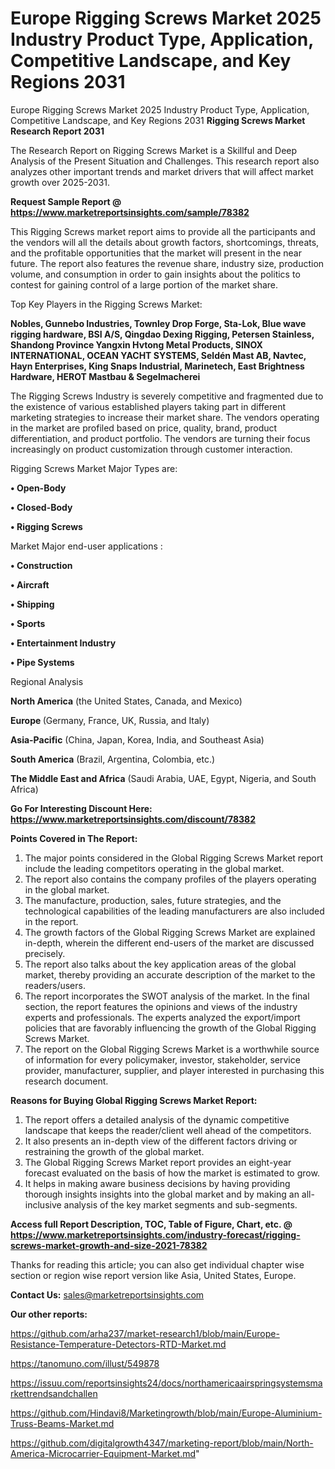 # Europe Rigging Screws Market 2025 Industry Product Type, Application, Competitive Landscape, and Key Regions 2031
Europe Rigging Screws Market 2025 Industry Product Type, Application, Competitive Landscape, and Key Regions 2031
<strong>Rigging Screws Market Research Report 2031</strong>

The Research Report on Rigging Screws Market is a Skillful and Deep Analysis of the Present Situation and Challenges. This research report also analyzes other important trends and market drivers that will affect market growth over 2025-2031.

<strong>Request Sample Report @ <a href=https://www.marketreportsinsights.com/sample/78382>https://www.marketreportsinsights.com/sample/78382</a></strong>

This Rigging Screws market report aims to provide all the participants and the vendors will all the details about growth factors, shortcomings, threats, and the profitable opportunities that the market will present in the near future. The report also features the revenue share, industry size, production volume, and consumption in order to gain insights about the politics to contest for gaining control of a large portion of the market share.

Top Key Players in the Rigging Screws Market:

<strong>Nobles, Gunnebo Industries, Townley Drop Forge, Sta-Lok, Blue wave rigging hardware, BSI A/S, Qingdao Dexing Rigging, Petersen Stainless, Shandong Province Yangxin Hvtong Metal Products, SINOX INTERNATIONAL, OCEAN YACHT SYSTEMS, Seldén Mast AB, Navtec, Hayn Enterprises, King Snaps Industrial, Marinetech, East Brightness Hardware, HEROT Mastbau & Segelmacherei</strong>

The Rigging Screws Industry is severely competitive and fragmented due to the existence of various established players taking part in different marketing strategies to increase their market share. The vendors operating in the market are profiled based on price, quality, brand, product differentiation, and product portfolio. The vendors are turning their focus increasingly on product customization through customer interaction.

Rigging Screws Market Major Types are:

<strong>• Open-Body

• Closed-Body

• Rigging Screws</strong>

Market Major end-user applications :

<strong>• Construction

• Aircraft

• Shipping

• Sports

• Entertainment Industry

• Pipe Systems</strong>

Regional Analysis

</u><strong><b>North America</b></strong> (the United States, Canada, and Mexico)

<strong><b>Europe </b></strong>(Germany, France, UK, Russia, and Italy)

<strong><b>Asia-Pacific</b></strong> (China, Japan, Korea, India, and Southeast Asia)

<strong><b>South America</b></strong> (Brazil, Argentina, Colombia, etc.)

<strong><b>The Middle East and Africa</b></strong> (Saudi Arabia, UAE, Egypt, Nigeria, and South Africa)

<strong>Go For Interesting Discount Here: <a href=https://www.marketreportsinsights.com/discount/78382>https://www.marketreportsinsights.com/discount/78382</a></strong>

<strong>Points Covered in The Report:</strong>
<ol>
  <li>The major points considered in the Global Rigging Screws Market report include the leading competitors operating in the global market.</li>
  <li>The report also contains the company profiles of the players operating in the global market.</li>
  <li>The manufacture, production, sales, future strategies, and the technological capabilities of the leading manufacturers are also included in the report.</li>
  <li>The growth factors of the Global Rigging Screws Market are explained in-depth, wherein the different end-users of the market are discussed precisely.</li>
  <li>The report also talks about the key application areas of the global market, thereby providing an accurate description of the market to the readers/users.</li>
  <li>The report incorporates the SWOT analysis of the market. In the final section, the report features the opinions and views of the industry experts and professionals. The experts analyzed the export/import policies that are favorably influencing the growth of the Global Rigging Screws Market.</li>
  <li>The report on the Global Rigging Screws Market is a worthwhile source of information for every policymaker, investor, stakeholder, service provider, manufacturer, supplier, and player interested in purchasing this research document.</li>
</ol>
<strong>Reasons for Buying Global Rigging Screws Market Report:</strong>

<ol>
  <li>The report offers a detailed analysis of the dynamic competitive landscape that keeps the reader/client well ahead of the competitors.</li>
  <li>It also presents an in-depth view of the different factors driving or restraining the growth of the global market.</li>
  <li>The Global Rigging Screws Market report provides an eight-year forecast evaluated on the basis of how the market is estimated to grow.</li>
  <li>It helps in making aware business decisions by having providing thorough insights insights into the global market and by making an all-inclusive analysis of the key market segments and sub-segments.</li>
</ol>
<strong>Access full Report Description, TOC, Table of Figure, Chart, etc. @ <a href=https://www.marketreportsinsights.com/industry-forecast/rigging-screws-market-growth-and-size-2021-78382>https://www.marketreportsinsights.com/industry-forecast/rigging-screws-market-growth-and-size-2021-78382</a></strong>


Thanks for reading this article; you can also get individual chapter wise section or region wise report version like Asia, United States, Europe.

<strong>Contact Us:</strong>
sales@marketreportsinsights.com

<strong>Our other reports:</strong>

<a href=https://github.com/arha237/market-research1/blob/main/Europe-Resistance-Temperature-Detectors-RTD-Market.md>https://github.com/arha237/market-research1/blob/main/Europe-Resistance-Temperature-Detectors-RTD-Market.md</a>

<a href=https://tanomuno.com/illust/549878>https://tanomuno.com/illust/549878</a>

<a href=https://issuu.com/reportsinsights24/docs/northamericaairspringsystemsmarkettrendsandchallen>https://issuu.com/reportsinsights24/docs/northamericaairspringsystemsmarkettrendsandchallen</a>

<a href=https://github.com/Hindavi8/Marketingrowth/blob/main/Europe-Aluminium-Truss-Beams-Market.md>https://github.com/Hindavi8/Marketingrowth/blob/main/Europe-Aluminium-Truss-Beams-Market.md</a>

<a href=https://github.com/digitalgrowth4347/marketing-report/blob/main/North-America-Microcarrier-Equipment-Market.md>https://github.com/digitalgrowth4347/marketing-report/blob/main/North-America-Microcarrier-Equipment-Market.md</a>"
